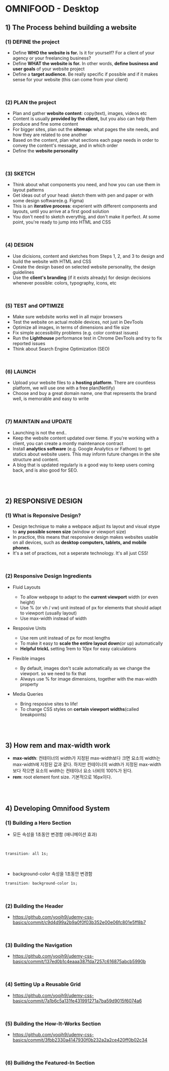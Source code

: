 # OMNIFOOD - Desktop

## 1) The Process behind building a website

### (1) DEFINE the project

- Define **WHO the website is for.** Is it for yourself? For a client of your agency or your freelancing business?
- Define **WHAT the website is for.** In other words, **define business and user goals** of your website project
- Define a **target audience.** Be really specific if possible and if it makes sense for your website (this can come from your client)

<br>

### (2) PLAN the project

- Plan and gather **website content**: copy(text), images, videos etc
- Content is usually **provided by the client,** but you also can help them produce and fine some content
- For bigger sites, plan out the **sitemap:** what pages the site needs, and how they are related to one another
- Based on the content, plan what sections each page needs in order to convey the content's message, and in which order
- Define the **website personality**

<br>

### (3) SKETCH

- Think about what components you need, and how you can use them in layout patterns
- Get ideas out of your head: sketch them with pen and paper or with some design software(e.g. Figma)
- This is an **iterative process**: experient with different components and layouts, until you arrive at a first good solution
- You don't need to sketch everythig, and don't make it perfect. At some point, you're ready to jump into HTML and CSS

<br>

### (4) DESIGN

- Use dicisions, content and sketches from Steps 1, 2, and 3 to design and build the website with HTML and CSS
- Create the design based on selected website personality, the design guidelines
- Use the **client's branding** (if it exists already) for design decisions whenever possible: colors, typography, icons, etc

<br>

### (5) TEST and OPTIMIZE

- Make sure webdsite works well in all major browsers
- Test the website on actual mobile devices, not just in DevTools
- Optimize all images, in terms of dimensions and file size
- Fix simple accessibility problems (e.g. color contrast issues)
- Run the **Lighthouse** performance test in Chrome DevTools and try to fix reported issues
- Think about Search Engine Optimization (SEO)

<br>

### (6) LAUNCH

- Upload your website files to a **hosting platform**. There are countless platform, we will use one with a free plan(Netlify)
- Choose and buy a great domain name, one that represents the brand well, is memorable and easy to write

<br>

### (7) MAINTAIN and UPDATE

- Launching is not the end..
- Keep the website content updated over tieme. If you're working with a client, you can create a montly maintenance contract
- Install **analytics software** (e.g. Google Analytics or Fathom) to get statics about website users. This may inform future changes in the site structure and content.
- A blog that is updated regularly is a good way to keep users coming back, and is also good for SEO.

<br><br>

## 2) RESPONSIVE DESIGN

### (1) What is Reponsive Design?

- Design technique to make a webpace adjust its layout and visual stype to **any possible screen size** (window or viewport size)
- In practice, this means that responsive design makes websites usable on all devices, such as **desktop computers, tablets, and mobile phones.**
- It's a set of practices, not a seperate technology. It's all just CSS!

<br>

### (2) Responsive Design Ingredients

- Fluid Layouts

  - To allow webpage to adapt to the **current viewport** width (or even height)
  - Use % (or vh / vw) unit instead of px for elements that should adapt to viewport (usually layout)
  - Use max-width instead of width

- Resposive Units

  - Use rem unit instead of px for most lengths
  - To make it easy to **scale the entire layout down**(or up) automatically
  - **Helpful trickL** setting 1rem to 10px for easy calculations

- Flexible images

  - By default, images don't scale automatically as we change the viewport. so we need to fix that
  - Always use % for image dimensions, together with the max-width property

- Media Queries

  - Bring resposive sites to life!
  - To change CSS styles on **certain viewport widths**(called breakpoints)

<br><br>

## 3) How rem and max-width work

- **max-width**: 컨테이너의 width가 지정된 max-width보다 크면 요소의 width는 max-width에 지정된 값과 같다. 하지만 컨테이너의 width가 지정된 max-width보다 작으면 요소의 width는 컨테이너 요소 너비의 100%가 된다.
- **rem**: root element font size. 기본적으로 16px이다.

<br><br>

## 4) Developing Omnifood System

### (1) Building a Hero Section

- 모든 속성을 1초동안 변경함 (애니메이션 효과)

<br>

```css
transition: all 1s;
```

<br>

- background-color 속성을 1초동안 변경함

```css
transition: background-color 1s;
```

<br>

### (2) Building the Header

- https://github.com/yoojh9/udemy-css-basics/commit/c9d4d99a2b9a0f0f03b352e00e06fc801e5ff8b7

<br>

### (3) Building the Navigation

- https://github.com/yoojh9/udemy-css-basics/commit/137ed0b1c4eaaa387fda7257c616875abcb5990b

<br>

### (4) Setting Up a Reusable Grid

- https://github.com/yoojh9/udemy-css-basics/commit/7a1b6c5a131fe431991271a7ba59d9015f6074a6

<br>

### (5) Building the How-It-Works Section

- https://github.com/yoojh9/udemy-css-basics/commit/3fbb2330a4147930f0b232a2a2ce420ff0b02c34

<br>

### (6) Builidng the Featured-In Section
